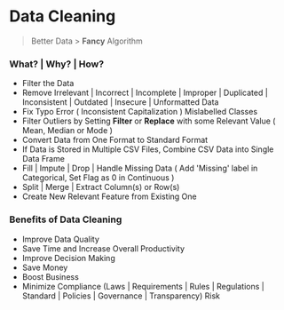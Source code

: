 # Data Cleaning

> Better Data > **Fancy** Algorithm

### What? | Why? | How?

- Filter the Data
- Remove Irrelevant | Incorrect | Incomplete | Improper | Duplicated | Inconsistent | Outdated | Insecure | Unformatted Data
- Fix Typo Error ( Inconsistent Capitalization ) Mislabelled Classes
- Filter Outliers by Setting **Filter** or **Replace** with some Relevant Value ( Mean, Median or Mode ) 
- Convert Data from One Format to Standard Format
- If Data is Stored in Multiple CSV Files, Combine CSV Data into Single Data Frame
- Fill | Impute | Drop | Handle Missing Data ( Add 'Missing' label in Categorical, Set Flag as 0 in Continuous )
- Split | Merge | Extract Column(s) or Row(s)
- Create New Relevant Feature from Existing One

### Benefits of Data Cleaning

- Improve Data Quality
- Save Time and Increase Overall Productivity
- Improve Decision Making
- Save Money
- Boost Business
- Minimize Compliance (Laws | Requirements | Rules | Regulations | Standard | Policies | Governance | Transparency) Risk


